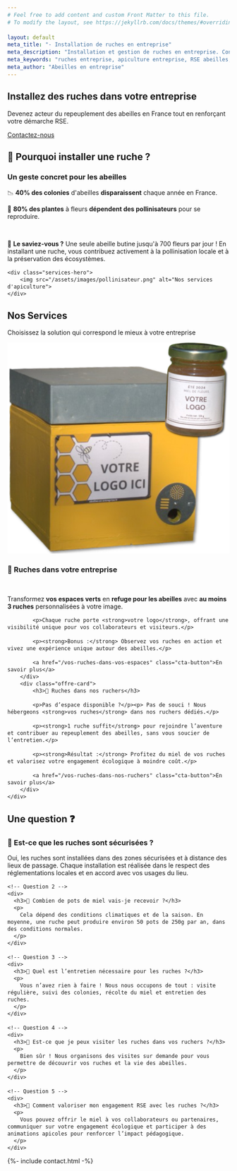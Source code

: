 ```yaml
---
# Feel free to add content and custom Front Matter to this file.
# To modify the layout, see https://jekyllrb.com/docs/themes/#overriding-theme-defaults

layout: default
meta_title: "- Installation de ruches en entreprise"
meta_description: "Installation et gestion de ruches en entreprise. Contribuez à la biodiversité avec nos solutions clé en main d'apiculture pour les entreprises."
meta_keywords: "ruches entreprise, apiculture entreprise, RSE abeilles, biodiversité entreprise, installation ruches professionnelles"
meta_author: "Abeilles en entreprise"
---
```


<section id="accueil" class="hero">
    <h1>Installez des ruches dans votre entreprise</h1>
    <p>Devenez acteur du repeuplement des abeilles en France tout en renforçant votre démarche RSE.</p>
    <a href="#contact" class="cta-button">Contactez-nous</a>
</section>

<section id="why" class="why">
    <h2>🐝 Pourquoi installer une ruche ?</h2>
    <h3>Un geste concret pour les abeilles</h3>
    <p>📉 <strong>40% des colonies</strong> d'abeilles <strong>disparaissent</strong> chaque année en France.</p>
    <p>🌿 <strong>80% des plantes</strong> à fleurs <strong>dépendent des pollinisateurs</strong> pour se reproduire.</p>
    <br/>
    <p>🔹 <strong>Le saviez-vous ?</strong> Une seule abeille butine jusqu'à 700 fleurs par jour ! En installant une ruche, vous contribuez activement à la pollinisation locale et à la préservation des écosystèmes.</p>
    
    <div class="services-hero">
        <img src="/assets/images/pollinisateur.png" alt="Nos services d'apiculture">
    </div>
</section>


<section id="services">
    <h2>Nos Services</h2>
    <p class="section-subtitle">Choisissez la solution qui correspond le mieux à votre entreprise</p>
    <div class="services-hero-simple">
        <img src="/assets/images/ruche_et_pots_transparent9.png" alt="Pot avec logo entreprise">
    </div>
    <div class="offres-grid">
        <div class="offre-card">
            <h3>🐝 Ruches dans votre entreprise</h3>
<p>&nbsp;</p>
            <p>Transformez <strong>vos espaces verts</strong> en <strong>refuge pour les abeilles</strong> avec <strong>au moins 3 ruches</strong> personnalisées à votre image.</p>
            
            <p>Chaque ruche porte <strong>votre logo</strong>, offrant une visibilité unique pour vos collaborateurs et visiteurs.</p>
            
            <p><strong>Bonus :</strong> Observez vos ruches en action et vivez une expérience unique autour des abeilles.</p>
      
            <a href="/vos-ruches-dans-vos-espaces" class="cta-button">En savoir plus</a>
        </div>
        <div class="offre-card">
            <h3>🌼 Ruches dans nos ruchers</h3>

            <p>Pas d’espace disponible ?</p><p> Pas de souci ! Nous hébergeons <strong>vos ruches</strong> dans nos ruchers dédiés.</p>

            <p><strong>1 ruche suffit</strong> pour rejoindre l’aventure et contribuer au repeuplement des abeilles, sans vous soucier de l’entretien.</p>
            
            <p><strong>Résultat :</strong> Profitez du miel de vos ruches et valorisez votre engagement écologique à moindre coût.</p>
      
            <a href="/vos-ruches-dans-nos-ruchers" class="cta-button">En savoir plus</a>
        </div>
    </div>
</section>

<section id="faq">
  <h2>Une question ❓</h2>
  <div>
    <!-- Question 1 -->
    <div>
      <h3>📌 Est-ce que les ruches sont sécurisées ?</h3>
      <p>
        Oui, les ruches sont installées dans des zones sécurisées et à distance des lieux de passage. Chaque installation est réalisée dans le respect des réglementations locales  et en accord avec vos usages du lieu.
      </p>
    </div>

    <!-- Question 2 -->
    <div>
      <h3>📌 Combien de pots de miel vais-je recevoir ?</h3>
      <p>
        Cela dépend des conditions climatiques et de la saison. En moyenne, une ruche peut produire environ 50 pots de 250g par an, dans des conditions normales.
      </p>
    </div>

    <!-- Question 3 -->
    <div>
      <h3>📌 Quel est l’entretien nécessaire pour les ruches ?</h3>
      <p>
        Vous n’avez rien à faire ! Nous nous occupons de tout : visite régulière, suivi des colonies, récolte du miel et entretien des ruches.
      </p>
    </div>

    <!-- Question 4 -->
    <div>
      <h3>📌 Est-ce que je peux visiter les ruches dans vos ruchers ?</h3>
      <p>
        Bien sûr ! Nous organisons des visites sur demande pour vous permettre de découvrir vos ruches et la vie des abeilles.
      </p>
    </div>

    <!-- Question 5 -->
    <div>
      <h3>📌 Comment valoriser mon engagement RSE avec les ruches ?</h3>
      <p>
        Vous pouvez offrir le miel à vos collaborateurs ou partenaires, communiquer sur votre engagement écologique et participer à des animations apicoles pour renforcer l’impact pédagogique.
      </p>
    </div>
  </div>
</section>

{%- include contact.html -%}